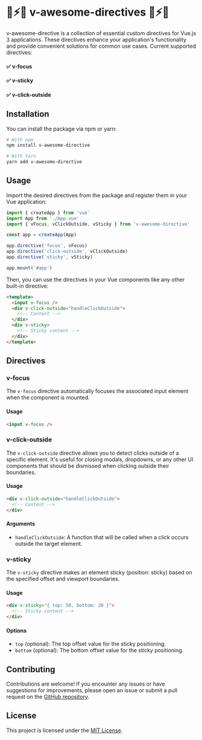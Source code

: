 
# 🦙⚡😎 v-awesome-directives 🦙⚡😎

v-awesome-directive is a collection of essential custom directives for Vue.js 3 applications. These directives enhance your application's functionality and provide convenient solutions for common use cases.
Current supported directives:

#### ✅ v-focus
#### ✅ v-sticky
#### ✅ v-click-outside


## Installation

You can install the package via npm or yarn:

```bash
# With npm
npm install v-awesome-directive

# With Yarn
yarn add v-awesome-directive
```

## Usage

Import the desired directives from the package and register them in your Vue application:

```js
import { createApp } from 'vue'
import App from './App.vue'
import { vFocus, vClickOutside, vSticky } from 'v-awesome-directive'

const app = createApp(App)

app.directive('focus', vFocus)
app.directive('click-outside', vClickOutside)
app.directive('sticky', vSticky)

app.mount('#app')
```

Then, you can use the directives in your Vue components like any other built-in directive:

```html
<template>
  <input v-focus />
  <div v-click-outside="handleClickOutside">
    <!-- Content -->
  </div>
  <div v-sticky>
    <!-- Sticky content -->
  </div>
</template>
```

## Directives

### v-focus

The `v-focus` directive automatically focuses the associated input element when the component is mounted.

#### Usage

```html
<input v-focus />
```


### v-click-outside

The `v-click-outside` directive allows you to detect clicks outside of a specific element. It's useful for closing modals, dropdowns, or any other UI components that should be dismissed when clicking outside their boundaries.

#### Usage

```html
<div v-click-outside="handleClickOutside">
  <!-- Content -->
</div>
```

#### Arguments

- `handleClickOutside`: A function that will be called when a click occurs outside the target element.

### v-sticky

The `v-sticky` directive makes an element sticky (position: sticky) based on the specified offset and viewport boundaries.

#### Usage

```html
<div v-sticky="{ top: 50, bottom: 20 }">
  <!-- Sticky content -->
</div>
```

#### Options

- `top` (optional): The top offset value for the sticky positioning.
- `bottom` (optional): The bottom offset value for the sticky positioning.

## Contributing

Contributions are welcome! If you encounter any issues or have suggestions for improvements, please open an issue or submit a pull request on the [GitHub repository](https://github.com/haithanhphan1603/v-awesome-directive).

## License

This project is licensed under the [MIT License](LICENSE).
